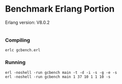 # Benchmark Erlang Portion

Erlang version: V8.0.2
<br />
<br />
### Compiling   
    erlc gcbench.erl

### Running
    erl -noshell -run gcbench main -t -d -i -s -g -e -s
    erl -noshell -run gcbench main 1 37 10 1 1 10 -s
